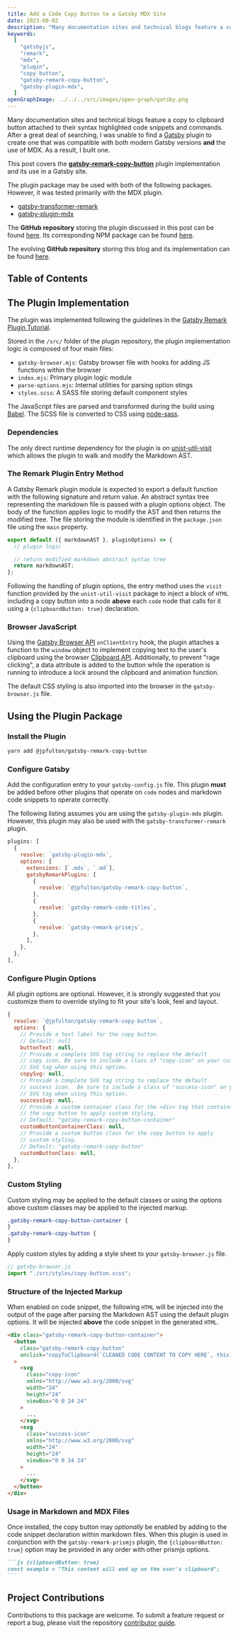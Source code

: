 ```yaml
---
title: Add a Code Copy Button to a Gatsby MDX Site
date: 2023-08-02
description: "Many documentation sites and technical blogs feature a copy to clipboard button attached to their syntax highlighted code snippets and commands. After a great deal of searching, I was unable to find a Gatsby plugin to create one that was compatible with both modern Gatsby versions and the use of MDX. As a result, I built one."
keywords:
  [
    "gatsbyjs",
    "remark",
    "mdx",
    "plugin",
    "copy button",
    "gatsby-remark-copy-button",
    "gatsby-plugin-mdx",
  ]
openGraphImage: ../../../src/images/open-graph/gatsby.png
---
```


Many documentation sites and technical blogs feature a copy to clipboard
button attached to their syntax highlighted code snippets and commands.
After a great deal of searching, I was unable to find a
[Gatsby](https://www.gatsbyjs.com/) plugin to create one that was compatible
with both modern Gatsby versions **and** the use of MDX. As a result, I built one.

This post covers the **[gatsby-remark-copy-button](https://github.com/jpfulton/gatsby-remark-copy-button)**
plugin implementation and its use in a Gatsby site.

The plugin package may be used with both of the following packages. However,
it was tested primarily with the MDX plugin.

- [gatsby-transformer-remark](https://www.gatsbyjs.com/plugins/gatsby-transformer-remark/)
- [gatsby-plugin-mdx](https://www.gatsbyjs.com/plugins/gatsby-plugin-mdx/)

The **GitHub repository** storing the plugin discussed in this post can be
found [here](https://github.com/jpfulton/gatsby-remark-copy-button). Its
corresponding NPM package can be found
[here](https://www.npmjs.com/package/@jpfulton/gatsby-remark-copy-button).

The evolving **GitHub repository** storing this blog and its implementation can be
found [here](https://github.com/jpfulton/blog).

## Table of Contents

## The Plugin Implementation

The plugin was implemented following the guidelines in the
[Gatsby Remark Plugin Tutorial](https://www.gatsbyjs.com/tutorial/remark-plugin-tutorial/).

Stored in the `/src/` folder of the plugin repository, the plugin implementation
logic is composed of four main files:

- `gatsby-browser.mjs`: Gatsby browser file with hooks for adding JS functions
  within the browser
- `index.mjs`: Primary plugin logic module
- `parse-options.mjs`: Internal utilities for parsing option stings
- `styles.scss`: A SASS file storing default component styles

The JavaScript files are parsed and transformed during the build using
[Babel](https://babeljs.io). The SCSS file is converted to CSS using
[node-sass](https://www.npmjs.com/package/node-sass).

### Dependencies

The only direct runtime dependency for the plugin is on
[unist-util-visit](https://github.com/syntax-tree/unist-util-visit) which
allows the plugin to walk and modify the Markdown AST.

### The Remark Plugin Entry Method

A Gatsby Remark plugin module is expected to export a default function
with the following signature and return value. An abstract syntax tree
representing the markdown file is passed with a plugin options object.
The body of the function applies logic to modify the AST and then returns
the modified tree. The file storing the module is identified in the
`package.json` file using the `main` property.

```javascript
export default ({ markdownAST }, pluginOptions) => {
  // plugin logic

  // return modified markdown abstract syntax tree
  return markdownAST;
};
```

Following the handling of plugin options, the entry method uses the
`visit` function provided by the `unist-util-visit` package to
inject a block of `HTML` including a copy button into a node **above**
each `code` node that calls for it using a `{clipboardButton: true}`
declaration.

### Browser JavaScript

Using the [Gatsby Browser API](https://www.gatsbyjs.com/docs/reference/config-files/gatsby-browser/)
`onClientEntry` hook, the plugin attaches a function to the `window` object to
implement copying text to the user's clipboard using the browser
[Clipboard API](https://developer.mozilla.org/en-US/docs/Web/API/Clipboard_API).
Additionally, to prevent "rage clicking", a data attribute is added to the button
while the operation is running to introduce a lock around the clipboard and animation
function.

The default CSS styling is also imported into the browser in the `gatsby-browser.js`
file.

## Using the Plugin Package

### Install the Plugin

```bash {clipboardButton: true}
yarn add @jpfulton/gatsby-remark-copy-button
```

### Configure Gatsby

Add the configuration entry to your `gatsby-config.js` file. This plugin
**must** be added before other plugins that operate on `code` nodes and
markdown code snippets to operate correctly.

The following listing assumes you are using the `gatsby-plugin-mdx` plugin.
However, this plugin may also be used with the `gatsby-transformer-remark` plugin.

```js
plugins: [
  {
    resolve: `gatsby-plugin-mdx`,
    options: {
      extensions: [`.mdx`, `.md`],
      gatsbyRemarkPlugins: [
        {
          resolve: `@jpfulton/gatsby-remark-copy-button`,
        },
        {
          resolve: `gatsby-remark-code-titles`,
        },
        {
          resolve: `gatsby-remark-prismjs`,
        },
      ],
    },
  },
],
```

### Configure Plugin Options

All plugin options are optional. However, it is strongly suggested that
you customize them to override styling to fit your site's look, feel and layout.

```js {clipboardButton: true}
{
  resolve: `@jpfulton/gatsby-remark-copy-button`,
  options: {
    // Provide a text label for the copy button.
    // Default: null
    buttonText: null,
    // Provide a complete SVG tag string to replace the default
    // copy icon. Be sure to include a class of "copy-icon" on your custom
    // SVG tag when using this option.
    copySvg: null,
    // Provide a complete SVG tag string to replace the default
    // success icon.  Be sure to include a class of "success-icon" on your custom
    // SVG tag when using this option.
    successSvg: null,
    // Provide a custom container class for the <div> tag that contains
    // the copy button to apply custom styling.
    // Default: "gatsby-remark-copy-button-container"
    customButtonContainerClass: null,
    // Provide a custom button class for the copy button to apply
    // custom styling.
    // Default: "gatsby-remark-copy-button"
    customButtonClass: null,
  },
},
```

### Custom Styling

Custom styling may be applied to the default classes or using the options
above custom classes may be applied to the injected markup.

```css
.gatsby-remark-copy-button-container {
}
.gatsby-remark-copy-button {
}
```

Apply custom styles by adding a style sheet to your `gatsby-browser.js` file.

```js
// gatsby-browser.js
import "./src/styles/copy-button.scss";
```

### Structure of the Injected Markup

When enabled on code snippet, the following `HTML` will be injected into
the output of the page after parsing the Markdown AST using the default
plugin options. It will be injected **above** the code snippet in the
generated `HTML`.

```html
<div class="gatsby-remark-copy-button-container">
  <button
    class="gatsby-remark-copy-button"
    onclick="copyToClipboard(`CLEANED CODE CONTENT TO COPY HERE`, this)"
  >
    <svg
      class="copy-icon"
      xmlns="http://www.w3.org/2000/svg"
      width="24"
      height="24"
      viewBox="0 0 24 24"
    >
      ...
    </svg>
    <svg
      class="success-icon"
      xmlns="http://www.w3.org/2000/svg"
      width="24"
      height="24"
      viewBox="0 0 24 24"
    >
      ...
    </svg>
  </button>
</div>
```

### Usage in Markdown and MDX Files

Once installed, the copy button may _optionally_ be enabled by adding
to the code snippet declaration within markdown files. When this plugin
is used in conjunction with the `gatsby-remark-prismjs` plugin, the
`{clipboardButton: true}` option may be provided in any order with other
prismjs options.

````markdown
```js {clipboardButton: true}
const example = "This content will end up on the user's clipboard";
```
````

## Project Contributions

Contributions to this package are welcome. To submit a feature request
or report a bug, please visit the repository
[contributor guide](https://github.com/jpfulton/gatsby-remark-copy-button/blob/main/CONTRIBUTING.md).
